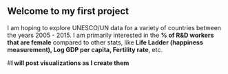 ## Welcome to my first project

I am hoping to explore UNESCO/UN data for a variety of countries between the years 2005 - 2015.
I am primarily interested in the **% of R&D workers that are female** compared to other stats, like **Life Ladder (happiness measurement), Log GDP per capita, Fertility rate**, etc.

#**I will post visualizations as I create them**
